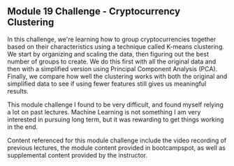 ## Module 19 Challenge - Cryptocurrency Clustering

In this challenge, we're learning how to group cryptocurrencies together based on their characteristics using a technique called K-means clustering. We start by organizing and scaling the data, then figuring out the best number of groups to create. We do this first with all the original data and then with a simplified version using Principal Component Analysis (PCA). Finally, we compare how well the clustering works with both the original and simplified data to see if using fewer features still gives us meaningful results.

This module challenge I found to be very difficult, and found myself relying a lot on past lectures. Machine Learning is not something I am very interested in pursuing long term, but it was rewarding to get things working in the end.

Content referenced for this module challenge include the video recording of previous lectures, the module content provided in bootcampspot, as well as supplemental content provided by the instructor.